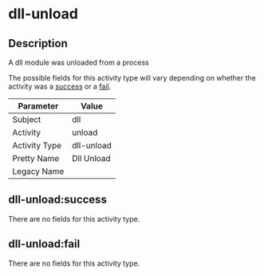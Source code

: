 dll-unload
==========

Description
-----------
A dll module was unloaded from a process

The possible fields for this activity type will vary depending on whether the activity was a [success](#dll-unloadsuccess) or a [fail](#dll-unloadfail).

| Parameter     | Value      |
| ------------- | ---------- |
| Subject       | dll        |
| Activity      | unload     |
| Activity Type | dll-unload |
| Pretty Name   | Dll Unload |
| Legacy Name   |            |

dll-unload:success
------------------

There are no fields for this activity type.


dll-unload:fail
---------------

There are no fields for this activity type.
